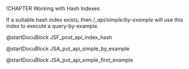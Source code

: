 !CHAPTER Working with Hash Indexes

If a suitable hash index exists, then */_api/simple/by-example* will use this index to execute a query-by-example.

<!-- js/actions/api-index.js -->
@startDocuBlock JSF_post_api_index_hash

<!-- js/actions/api-index.js -->
@startDocuBlock JSA_put_api_simple_by_example

<!-- js/actions/api-index.js -->
@startDocuBlock JSA_put_api_simple_first_example
